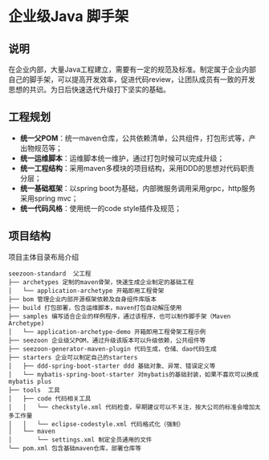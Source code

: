 # 企业级Java 脚手架

## 说明

在企业内部，大量Java工程建立，需要有一定的规范及标准。制定属于企业内部自己的脚手架，可以提高开发效率，促进代码review，让团队成员有一致的开发思想的共识。为日后快速迭代升级打下坚实的基础。

## 工程规划

- **统一父POM**：统一maven仓库，公共依赖清单，公共组件，打包形式等，产出物规范等；
- **统一运维脚本**：运维脚本统一维护，通过打包时候可以完成升级；
- **统一工程结构**：采用maven多模块的项目结构，采用DDD的思想对代码职责分层；
- **统一基础框架**：以spring boot为基础，内部微服务调用采用grpc，http服务采用spring mvc；
- **统一代码风格**：使用统一的code style插件及规范；

## 项目结构

项目主体目录布局介绍

```
seezoon-standard  父工程
├── archetypes 定制的maven骨架，快速生成企业制定的基础工程
│   └── application-archetype 开箱即用工程骨架
├── bom 管理企业内部开源框架依赖及自身组件库版本
├── build 打包部署，包含运维脚本，maven打包自动解压使用
├── samples 编写适合企业的样例程序，通过该程序，也可以制作脚手架（Maven Archetype)
│   └── application-archetype-demo 开箱即用工程骨架工程示例
├── seezoon 企业级父POM，通过升级该版本可以升级依赖，公共组件等
├── seezoon-generator-maven-plugin 代码生成，仓储、dao代码生成
├── starters 企业可以制定自己的starters
│   ├── ddd-spring-boot-starter ddd 基础对象、异常、错误定义等
│   └── mybatis-spring-boot-starter 对mybatis的基础封装，如果不喜欢可以换成mybatis plus
├── tools  工具
│   ├── code 代码相关工具  
│   │   └── checkstyle.xml 代码检查，早期建议可以不关注，按大公司的标准会增加太多工作量
│   │   └── eclipse-codestyle.xml 代码格式化（强制）
│   └── maven
│       └── settings.xml 制定全员通用的文件
└── pom.xml 包含基础maven仓库，部署仓库等
```

